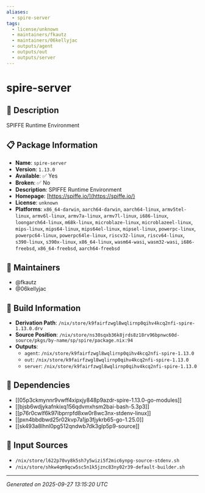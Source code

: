```yaml
---
aliases:
  - spire-server
tags:
  - license/unknown
  - maintainers/fkautz
  - maintainers/06kellyjac
  - outputs/agent
  - outputs/out
  - outputs/server
---
```


# spire-server

## 📝 Description

SPIFFE Runtime Environment

## 📋 Package Information

- **Name**: `spire-server`
- **Version**: `1.13.0`
- **Available**: ✅ Yes
- **Broken**: ✅ No
- **Description**: SPIFFE Runtime Environment
- **Homepage**: [https://spiffe.io/](https://spiffe.io/)
- **License**: `unknown`
- **Platforms**: `x86_64-darwin`, `aarch64-darwin`, `aarch64-linux`, `armv5tel-linux`, `armv6l-linux`, `armv7a-linux`, `armv7l-linux`, `i686-linux`, `loongarch64-linux`, `m68k-linux`, `microblaze-linux`, `microblazeel-linux`, `mips-linux`, `mips64-linux`, `mips64el-linux`, `mipsel-linux`, `powerpc-linux`, `powerpc64-linux`, `powerpc64le-linux`, `riscv32-linux`, `riscv64-linux`, `s390-linux`, `s390x-linux`, `x86_64-linux`, `wasm64-wasi`, `wasm32-wasi`, `i686-freebsd`, `x86_64-freebsd`, `aarch64-freebsd`
## 👥 Maintainers

- @fkautz
- @06kellyjac


## 🔧 Build Information

- **Derivation Path**: `/nix/store/k9fairfzwgl8wqlirnp0qihv4kcq2nfi-spire-1.13.0.drv`
- **Source Position**: `/nix/store/ns30sqxb36k8jrds8z18rv96bpnwc60d-source/pkgs/by-name/sp/spire/package.nix:94`
- **Outputs**:
  - `agent`:  `/nix/store/k9fairfzwgl8wqlirnp0qihv4kcq2nfi-spire-1.13.0`
  - `out`:  `/nix/store/k9fairfzwgl8wqlirnp0qihv4kcq2nfi-spire-1.13.0`
  - `server`:  `/nix/store/k9fairfzwgl8wqlirnp0qihv4kcq2nfi-spire-1.13.0`

## 🔗 Dependencies

- [[05p3ckmynnr9vwff4xipxjy848p9azdr-spire-1.13.0-go-modules]]
- [[bjsb6wdjykafnkixq156qdvmxhsm2bai-bash-5.3p3]]
- [[p76r0cwlf6k97ibprrpfd8xw0r8wc3nx-stdenv-linux]]
- [[pxn4bbdbwd25r02kvp7a1jp3fjykrb65-go-1.25.0]]
- [[sk493a8lhnl0pg512qndwb7dk3glp5p9-source]]

## 📁 Input Sources

- `/nix/store/l622p70vy8k5sh7y5wizi5f2mic6ynpg-source-stdenv.sh`
- `/nix/store/shkw4qm9qcw5sc5n1k5jznc83ny02r39-default-builder.sh`

---
*Generated on 2025-09-27 13:15:20 UTC*
